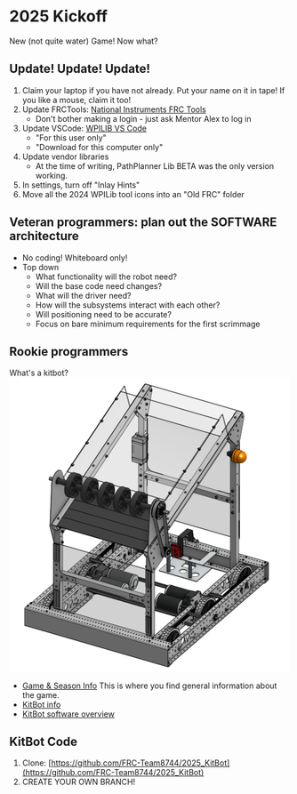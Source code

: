 # 2025 Kickoff

New (not quite water) Game!  Now what?

## Update! Update! Update!

1. Claim your laptop if you have not already. Put your name on it in tape! If you like a mouse, claim it too!
2. Update FRCTools: [National Instruments FRC Tools](https://docs.wpilib.org/en/stable/docs/zero-to-robot/step-2/frc-game-tools.html#download-game-tools)
    * Don't bother making a login - just ask Mentor Alex to log in
3. Update VSCode: [WPILIB VS Code](https://docs.wpilib.org/en/stable/docs/zero-to-robot/step-2/wpilib-setup.html#downloading)
    * "For this user only"
    * "Download for this computer only"
4. Update vendor libraries
    * At the time of writing, PathPlanner Lib BETA was the only version working.
5. In settings, turn off "Inlay Hints"
6. Move all the 2024 WPILib tool icons into an "Old FRC" folder

## Veteran programmers: plan out the SOFTWARE architecture

* No coding! Whiteboard only!
* Top down
    - What functionality will the robot need?
    - Will the base code need changes?
    - What will the driver need?
    - How will the subsystems interact with each other?
    - Will positioning need to be accurate?
    - Focus on bare minimum requirements for the first scrimmage

## Rookie programmers
What's a kitbot?
![KitBotView](./Notes00_files/KitBot_Default_View.png)

* [Game & Season Info](https://www.firstinspires.org/robotics/frc/game-and-season)  This is where you find general information about the game.
* [KitBot info](https://www.firstinspires.org/resource-library/frc/kitbot)
* [KitBot software overview](./Notes00_files/KitBot_Java_Software_Guide.pdf)

## KitBot Code

1. Clone: [https://github.com/FRC-Team8744/2025_KitBot](https://github.com/FRC-Team8744/2025_KitBot)
2. CREATE YOUR OWN BRANCH!
